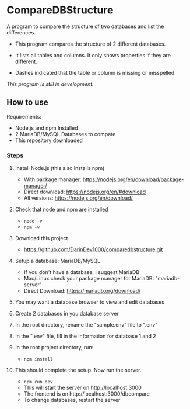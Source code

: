 # CompareDBStructure

A program to compare the structure of two databases and list the differences.


  * This program compares the structure of 2 different databases.

  * It lists all tables and columns.  It only shows properties if they are different.

  * Dashes indicated that the table or column is missing or misspelled

*This program is still in development.*

## How to use

Requirements:

* Node.js and npm Installed
* 2 MariaDB/MySQL Databases to compare
* This repository downloaded

### Steps

1. Install Node.js (this also installs npm)
    * With package manager: https://nodejs.org/en/download/package-manager/
    * Direct download: https://nodejs.org/en/#download
    * All versions: https://nodejs.org/en/download/

2. Check that node and npm are installed
    * `node -v`
    * `npm -v`

3. Download this project
    * https://github.com/DarinDev1000/comparedbstructure.git

4. Setup a database: MariaDB/MySQL
    * If you don't have a database, I suggest MariaDB
    * Mac/Linux check your package manager for MariaDB: "mariadb-server"
    * Direct Download: https://mariadb.org/download/

5. You may want a database browser to view and edit databases

6. Create 2 databases in you database server

7. In the root directory, rename the "sample.env" file to ".env"

8. In the ".env" file, fill in the information for database 1 and 2

9. In the root project directory, run:
    * `npm install`

10. This should complete the setup. Now run the server.
    * `npm run dev`
    * This will start the server on http://localhost:3000
    * The frontend is on http://localhost:3000/dbcompare
    * To change databases, restart the server